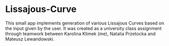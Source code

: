 # Lissajous-Curve
This small app implements generation of various Lissajous Curves based on the input given by the user.
It was created as a university class assignment through teamwork between Karolina Klimek (me), Natalia Przetocka and Mateusz Lewandowski.
